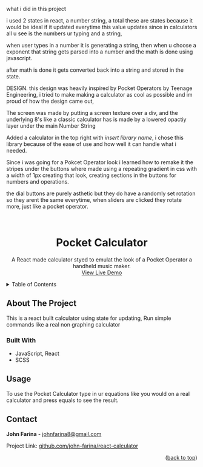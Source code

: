 <a name="readme-top"></a>

what i did in this project

i used 2 states in react, a number string, a total
these are states because it would be ideal if it updated everytime this value updates since in calculators all u see is the numbers ur typing and a string,

when user types in a number it is generating a string, then when u choose a exponent that string gets parsed into a number and the math is done using javascript.

after math is done it gets converted back into a string and stored in the state.

DESIGN.
this design was heavily inspired by Pocket Operators by Teenage Engineering, i tried to make making a calculator as cool as possible and im proud of how the design came out,

The screen was made by putting a screen texture over a div, and the underlying 8's like a classic calculator has is made by a lowered opactiy layer under the main Number String

Added a calculator in the top right with *insert library name*, i chose this library because of the ease of use and how well it can handle what i needed.

Since i was going for a Pokcet Operator look i learned how to remake it
the stripes under the buttons where made using a repeating gradient in css with a width of 1px creating that look, creating sections in the buttons for numbers and operations.

the dial buttons are purely asthetic but they do have a randomly set rotation so they arent the same everytime, when sliders are clicked they rotate more, just like a pocket operator.

<!-- PROJECT LOGO -->
<br />
<div align="center">

<h1 align="center">Pocket Calculator</h1>

  <p align="center">
    A React made calculator styed to emulat the look of a Pocket Operator a handheld music maker.
    <br />
    <a href="https://linktowebsite.com">View Live Demo</a>
</div>

<!-- TABLE OF CONTENTS -->
<details>
  <summary>Table of Contents</summary>
  <ol>
    <li>
      <a href="#about-the-project">About The Project</a>
      <ul>
        <li><a href="#built-with">Built With</a></li>
      </ul>
    </li>
    <li>
      <a href="#getting-started">React</a>
      <ul>
        <li><a href="#prerequisites">State</a></li>
        <li><a href="#installation">Math Equations</a></li>
      </ul>
    </li>
    <li><a href="#usage">Design</a></li>
    <ul>
        <li><a href="#prerequisites">Inspiration</a></li>
        <li><a href="#installation">Screen & Top</a></li>
        <li><a href="#installation">Buttons & Body</a></li>
    </ul>
    <li><a href="#contact">Usage</a></li>
    <li><a href="#contact">Contact</a></li>
    <li><a href="#acknowledgments">Acknowledgments</a></li>
  </ol>
</details>


<!-- ABOUT THE PROJECT -->
## About The Project

This is a react built calculator using state for updating, Run simple commands like a real non graphing calculator

### Built With
 - JavaScript, React
 - SCSS

<!-- USAGE EXAMPLES -->
## Usage

To use the Pocket Calculator type in ur equations like you would on a real calculator and press equals to see the result.

<!-- CONTACT -->
## Contact

**John Farina** - johnfarina8@gmail.com

Project Link: [github.com/john-farina/react-calculator](https://github.com/john-farina/react-calculator)

<p align="right">(<a href="#readme-top">back to top</a>)</p>





